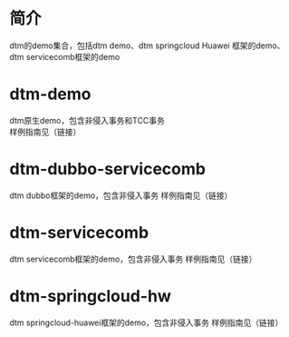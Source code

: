 # 简介 
dtm的demo集合，包括dtm demo、dtm springcloud Huawei 框架的demo、dtm servicecomb框架的demo

# dtm-demo
dtm原生demo，包含非侵入事务和TCC事务  
样例指南见（链接）

# dtm-dubbo-servicecomb
dtm dubbo框架的demo，包含非侵入事务
样例指南见（链接）

# dtm-servicecomb
dtm servicecomb框架的demo，包含非侵入事务
样例指南见（链接）

# dtm-springcloud-hw
dtm springcloud-huawei框架的demo，包含非侵入事务
样例指南见（链接）


